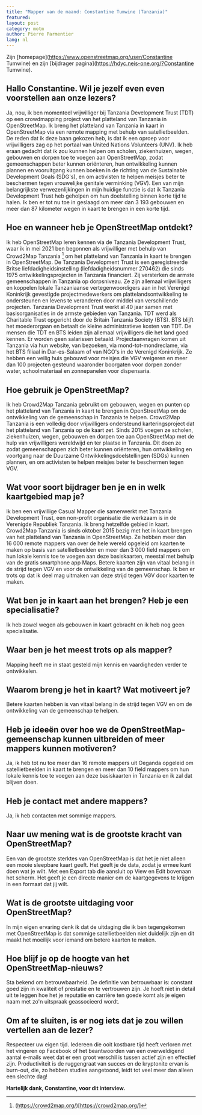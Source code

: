 ```yaml
---
title: "Mapper van de maand: Constantine Tumwine (Tanzania)"
featured:
layout: post
category: motm
author: Pierre Parmentier
lang: nl
---
```


Zijn [homepage](https://www.openstreetmap.org/user/Constantine Tumwine) en zijn [bijdrager pagina](https://hdyc.neis-one.org/?Constantine Tumwine).

## Hallo Constantine. Wil je jezelf even even voorstellen aan onze lezers?  
Ja, nou, ik ben momenteel vrijwilliger bij Tanzania Development Trust (TDT) op een crowdmapping project van het platteland van Tanzania in OpenStreetMap. Ik breng het platteland van Tanzania in kaart in OpenStreetMap via een remote mapping met behulp van satellietbeelden.
De reden dat ik deze baan gekozen heb, is dat ik een oproep voor vrijwilligers zag op het portaal van United Nations Volunteers (UNV). Ik heb eraan gedacht dat ik zou kunnen helpen om scholen, ziekenhuizen, wegen, gebouwen en dorpen toe te voegen aan OpenStreetMap, zodat gemeenschappen beter kunnen oriënteren, hun ontwikkeling kunnen plannen en vooruitgang kunnen boeken in de richting van de Sustainable Development Goals (SDG's), en om activisten te helpen meisjes beter te beschermen tegen vrouwelijke genitale verminking (VGV). 
Een van mijn belangrijkste verwezenlijkingen in mijn huidige functie is dat ik Tanzania Development Trust heb geholpen om hun doelstelling binnen korte tijd te halen. 
Ik ben er tot nu toe in geslaagd om meer dan 3&nbsp;193 gebouwen en meer dan 87 kilometer wegen in kaart te brengen in een korte tijd.
## Hoe en wanneer heb je OpenStreetMap ontdekt? 
Ik heb OpenStreetMap leren kennen via de Tanzania Development Trust, waar ik in mei 2021 ben begonnen als vrijwilliger met behulp van Crowd2Map Tanzania [^1] om het platteland van Tanzania in kaart te brengen in OpenStreetMap. De Tanzania Development Trust is een geregistreerde Britse liefdadigheidsinstelling (liefdadigheidsnummer 270462) die sinds 1975 ontwikkelingsprojecten in Tanzania financiert. Zij versterken de armste gemeenschappen in Tanzania op dorpsniveau. Ze zijn allemaal vrijwilligers en koppelen lokale Tanzaniaanse vertegenwoordigers aan in het Verenigd Koninkrijk gevestigde projectmedewerkers om plattelandsontwikkeling te ondersteunen en levens te veranderen door middel van verschillende projecten. Tanzania Development Trust werkt al 40 jaar samen met basisorganisaties in de armste gebieden van Tanzania. TDT werd als Charitable Trust opgericht door de Britain Tanzania Society (BTS). BTS blijft het moederorgaan en betaalt de kleine administratieve kosten van TDT. De mensen die TDT en BTS leiden zijn allemaal vrijwilligers die het land goed kennen. Er worden geen salarissen betaald. Projectaanvragen komen uit Tanzania via hun website, van bezoeken, via mond-tot-mondreclame, via het BTS filiaal in Dar-es-Salaam of van NGO's in de Verenigd Koninkrijk. Ze hebben een veilig huis gebouwd voor meisjes die VGV weigeren en meer dan 100 projecten gesteund waaronder boorgaten voor dorpen zonder water, schoolmateriaal en zonnepanelen voor dispensaria.
## Hoe gebruik je OpenStreetMap? 
Ik heb Crowd2Map Tanzania gebruikt om gebouwen, wegen en punten op het platteland van Tanzania in kaart te brengen in OpenStreetMap om de ontwikkeling van de gemeenschap in Tanzania te helpen. Crowd2Map Tanzania is een volledig door vrijwilligers ondersteund karteringsproject dat het platteland van Tanzania op de kaart zet. Sinds 2015 voegen ze scholen, ziekenhuizen, wegen, gebouwen en dorpen toe aan OpenStreetMap met de hulp van vrijwilligers wereldwijd en ter plaatse in Tanzania. Dit doen ze zodat gemeenschappen zich beter kunnen oriënteren, hun ontwikkeling en voortgang naar de Duurzame Ontwikkelingsdoelstellingen (SDGs) kunnen plannen, en om activisten te helpen meisjes beter te beschermen tegen VGV.
## Wat voor soort bijdrager ben je en in welk kaartgebied map je? 
Ik ben een vrijwillige Casual Mapper die samenwerkt met Tanzania Development Trust, een non-profit organisatie die werkzaam is in de Verenigde Republiek Tanzania. Ik breng hetzelfde gebied in kaart. Crowd2Map Tanzania is sinds oktober 2015 bezig met het in kaart brengen van het platteland van Tanzania in OpenStreetMap. Ze hebben meer dan 16&nbsp;000 remote mappers van over de hele wereld opgeleid om kaarten te maken op basis van satellietbeelden en meer dan 3&nbsp;000 field mappers om hun lokale kennis toe te voegen aan deze basiskaarten, meestal met behulp van de gratis smartphone app Maps. Betere kaarten zijn van vitaal belang in de strijd tegen VGV en voor de ontwikkeling van de gemeenschap. Ik ben er trots op dat ik deel mag uitmaken van deze strijd tegen VGV door kaarten te maken.
## Wat ben je in kaart aan het brengen? Heb je een specialisatie?
Ik heb zowel wegen als gebouwen in kaart gebracht en ik heb nog geen specialisatie.
## Waar ben je het meest trots op als mapper?
Mapping heeft me in staat gesteld mijn kennis en vaardigheden verder te ontwikkelen.
## Waarom breng je het in kaart? Wat motiveert je?
Betere kaarten hebben is van vitaal belang in de strijd tegen VGV en om de ontwikkeling van de gemeenschap te helpen.
## Heb je ideeën over hoe we de OpenStreetMap-gemeenschap kunnen uitbreiden of meer mappers kunnen motiveren?
Ja, ik heb tot nu toe meer dan 16 remote mappers uit Oeganda opgeleid om satellietbeelden in kaart te brengen en meer dan 10 field mappers om hun lokale kennis toe te voegen aan deze basiskaarten in Tanzania en ik zal dat blijven doen.
## Heb je contact met andere mappers?
Ja, ik heb contacten met sommige mappers.
## Naar uw mening wat is de grootste kracht van OpenStreetMap?
Een van de grootste sterktes van OpenStreetMap is dat het je niet alleen een mooie sleepbare kaart geeft. Het geeft je de data, zodat je ermee kunt doen wat je wilt. Met een Export tab die aansluit op View en Edit bovenaan het scherm. Het geeft je een directe manier om de kaartgegevens te krijgen in een formaat dat jij wilt.
## Wat is de grootste uitdaging voor OpenStreetMap?
In mijn eigen ervaring denk ik dat de uitdaging die ik ben tegengekomen met OpenStreetMap is dat sommige satellietbeelden niet duidelijk zijn en dit maakt het moeilijk voor iemand om betere kaarten te maken.
## Hoe blijf je op de hoogte van het OpenStreetMap-nieuws?
Sta bekend om betrouwbaarheid. De definitie van betrouwbaar is: constant goed zijn in kwaliteit of prestatie en te vertrouwen zijn. Je hoeft niet in detail uit te leggen hoe het je reputatie en carrière ten goede komt als je eigen naam met zo'n uitspraak geassocieerd wordt.
## Om af te sluiten, is er nog iets dat je zou willen vertellen aan de lezer? 
Respecteer uw eigen tijd. Iedereen die ooit kostbare tijd heeft verloren met het vingeren op Facebook of het beantwoorden van een overweldigend aantal e-mails weet dat er een groot verschil is tussen actief zijn en effectief zijn. Productiviteit is de ruggengraat van succes en de kryptonite ervan is burn-out, die, zo hebben studies aangetoond, leidt tot veel meer dan alleen een slechte dag!

**Hartelijk dank, Constantine, voor dit interview.**


[^1]: (https://crowd2map.org/)[https://crowd2map.org/]
